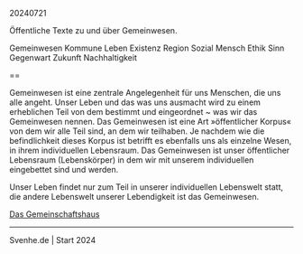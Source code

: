 20240721

Öffentliche Texte zu und über Gemeinwesen. 

Gemeinwesen Kommune Leben Existenz Region Sozial Mensch Ethik Sinn Gegenwart Zukunft Nachhaltigkeit

==

Gemeinwesen ist eine zentrale Angelegenheit für uns Menschen, die uns alle angeht. Unser Leben und das was uns ausmacht wird zu einem erheblichen Teil von dem bestimmt und eingeordnet ~ was wir das Gemeinwesen nennen. Das Gemeinwesen ist eine Art »öffentlicher Korpus« von dem wir alle Teil sind, an dem wir teilhaben. Je nachdem wie die befindlichkeit dieses Korpus ist betrifft es ebenfalls uns als einzelne Wesen, in ihrem individuellen Lebensraum. Das Gemeinwesen ist unser öffentlicher Lebensraum (Lebenskörper) in dem wir mit unserem individuellen eingebettet sind und werden.

Unser Leben findet nur zum Teil in unserer individuellen Lebenswelt statt, die andere Lebenswelt unserer Lebendigkeit ist das Gemeinwesen. 


[Das Gemeinschaftshaus](./5_das-gemeinschaftshaus-im-quartier-2024-07-21.md)



----

Svenhe.de | Start 2024

